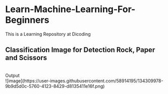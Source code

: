 # Learn-Machine-Learning-For-Beginners
This is a Learning Repository at Dicoding
## Classification Image for Detection Rock, Paper and Scissors 
</br>
Output
</br>
![image](https://user-images.githubusercontent.com/58914195/134309978-9b9d5d0c-5760-4123-8429-d8135411e16f.png)

